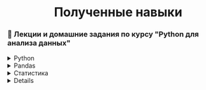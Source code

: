 <h1 align="center">Полученные навыки</h1>



<!-- Лекции и домашние задания по курсу "Python для анализа данных" -->
### :scroll: Лекции и домашние задания по курсу "Python для анализа данных"

<details>
  <summary>Python</summary>
  
  <ol>
    <li><a href="https://github.com/romanshalimov/study_netology_python_for_analytics/blob/main/1.1_LEC_python.ipynb">Условные конструкции</a></li>
    <ul>
    <li><a href="https://github.com/romanshalimov/pyda_homework/blob/main/1.1_HW_python_basics.ipynb">Домашнее задание</a></li>
    </ul>
    <li><a href="https://github.com/romanshalimov/study_netology_python_for_analytics/blob/main/1.2_LEC_regular_expressions.ipynb">Регулярные выражения</a></li>
    <ul>
    <li><a href="https://github.com/romanshalimov/pyda_homework/blob/main/1.2_HW_datatypes_cycles_1.ipynb">Домашнее задание</a></li>
    </ul>
    <li><a href="https://github.com/romanshalimov/study_netology_python_for_analytics/blob/main/1.3_LEC_search_for_groups_in_VK.ipynb">Поиск групп в ВК. Подсчёт лайков, репостов и их фильтрация. List и dict comprehension</a></li>
    <ul>
    <li><a href="https://github.com/romanshalimov/pyda_homework/blob/main/1.3_HW_datatypes_cycles_2.ipynb">Домашнее задание</a></li>
    </ul>
    <li><a href="https://github.com/romanshalimov/study_netology_python_for_analytics/blob/main/1.4_LEC_functions.ipynb">Функции. Args and Kwargs. Lambda-функции, итераторы, map, filter.</a></li>
    <ul>
    <li><a href="https://github.com/romanshalimov/pyda_homework/blob/main/1.4_HW_functions.ipynb">Домашнее задание</a></li>
    </ul>
    <li><a href="https://github.com/romanshalimov/study_netology_python_for_analytics/blob/main/1.5._LEC_read_files.ipynb">Чтение файлов. Кодировки. Конструкция .strip().split(','). Контекстный менеджер. Чтение списков и словарей из файла. Модуль pickle и запись объекта сразу в файл, как поток байтов.</a></li>
    <ul>
    <li><a href="https://github.com/romanshalimov/pyda_homework/blob/main/1.5_HW_file_system.ipynb">Домашнее задание</a></li>
    </ul>
    <li><a href="https://github.com/romanshalimov/study_netology_python_for_analytics/blob/main/1.6_LEC_exceptions_and_errors.ipynb">Исключения и ошибки. Как сделать, чтобы цикл с расчётом не падал каждый раз. Замечания про try-except. Даты.</a></li>
    <ul>
    <li><a href="https://github.com/romanshalimov/pyda_homework/blob/main/1.6_HW_exceptions_and_errors.ipynb">Домашнее задание</a></li>
    </ul>
    <li><a href="https://github.com/romanshalimov/study_netology_python_for_analytics/blob/main/1.7_LEC_classes_and_Yandex.Metrica.ipynb">Классы. Демо-счетчик Яндекс.Метрики.</a></li>
    <ul>
    <li><a href="https://github.com/romanshalimov/pyda_homework/tree/main/1.7_HW_classes_currencies_CB">Домашнее задание</a></li>
    </ul>
    <li><a href="https://github.com/romanshalimov/pyda_homework/tree/main/1.8_laboratory_work">Лабораторная работа</a></li>
  </ol>
</details>
    
    
<details>
  <summary>Pandas</summary>
  <ol>
    <li><a href="https://github.com/romanshalimov/study_netology_python_for_analytics/blob/main/2.1_LEC_numpy_and_Word2vec.ipynb">Библиотека Numpy. Метрики схожести текстов (расстояние Хемминга - число различающихся символов у строк одинакового размера). Расстояние Левенштейна. Библиотека векторного представления слов Word2vec.</a></li>
    <ul>
    <li><a href="https://github.com/romanshalimov/pyda_homework/blob/main/2.1_HW_numpy.ipynb">Домашнее задание</a></li>
    </ul>
    <li><a href="https://github.com/romanshalimov/study_netology_python_for_analytics/blob/main/2.2.1_LEC_clickhouse_and_Docker_desktop.ipynb">Где собирать логи. Ставим Docker desktop. Устанавливаем образ Clickhouse. Запись данных Pandahouse</a></li>
    <ul>
    <li><a href="https://github.com/romanshalimov/pyda_homework/blob/main/2.2_HW_pandas_basics.ipynb">Домашнее задание</a></li>
    </ul>
    <li><a href="https://github.com/romanshalimov/study_netology_python_for_analytics/blob/main/2.2.2_LEC_pandas_and_BeautifulSoup.ipynb">Pandas. Логические условия. Забор данных с сайта BeautifulSoup. Отдельный столбец (тип Series). Сортировка. Inplace. </a></li>
    <ul>
    <li><a href="https://github.com/romanshalimov/pyda_homework/blob/main/2.2_HW_pandas_basics.ipynb">Домашнее задание</a></li>
    </ul>
    <li><a href="https://github.com/romanshalimov/study_netology_python_for_analytics/blob/main/2.2.3_LEC_selenium_authorization.ipynb">Автоматизация авторизации с помощью библиотеки Selenium.</a></li>
    <ul>
    <li><a href="https://github.com/romanshalimov/pyda_homework/blob/main/2.2_HW_pandas_basics.ipynb">Домашнее задание</a></li>
    </ul>
    <li><a href="https://github.com/romanshalimov/study_netology_python_for_analytics/blob/main/2.3_LEC_pandas_apply_examples.ipynb">Создание столбцов на ходу. Группировки и оконные функции. Группировки с пустыми значениями.</a></li>
    <ul>
    <li><a href="https://github.com/romanshalimov/pyda_homework/blob/main/2.3%20_HW_pandas_functions.ipynb">Домашнее задание</a></li>
    </ul>
    <li><a href="https://github.com/romanshalimov/study_netology_python_for_analytics/blob/main/2.4_LEC_SQL_joins.ipynb">Сводные таблицы. Объединение датафреймов по разным столбцам. Объединение нескольких датафреймов. Задача про LEFT JOIN. CROSS JOIN. Задачка с собеседований. Подвохи: дубликаты, ошибочное объединение. Запись датафрейма в базу данных. Чтение из базы. Построчная обработка.</a></li>
    <ul>
    <li><a href="https://github.com/romanshalimov/pyda_homework/blob/main/2.4_HW_pandas_advanced.ipynb">Домашнее задание</a></li>
    </ul>
    <li><a href="https://github.com/romanshalimov/pyda_homework/blob/main/2.5_LEC_web_scraping_BS4.ipynb">Парсинг сайта. Алгоритм экспоненциальной задержки.</a></li>
    <ul>
    <li><a href="https://github.com/romanshalimov/pyda_homework/blob/main/2.5_HW_web_scraping_BS4.ipynb">Домашнее задание</a></li>
    </ul>
  </ol>
</details>
<details>
  <summary>Статистика</summary>
  <ol>
      <li><a href="https://github.com/romanshalimov/pyda_homework/blob/main/3.1_LEC_basic_statistics.ipynb">Базовые понятия статистики</a></li>
    <ul>
    <li><a href="https://github.com/romanshalimov/pyda_homework/blob/main/3.1_LEC_basic_statistics.ipynb">Домашнее задание</a></li>
    </ul>
  </ol>
</details>
<details>

